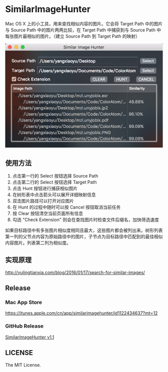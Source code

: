 # SimilarImageHunter

Mac OS X 上的小工具，用来查找相似内容的图片。它会将 Target Path 中的图片与 Source Path 中的图片两两比较，在 Target Path 中捕获到与 Source Path 中每张图片最相似的图片。（建立 Source Path 到 Target Path 的映射）

![](images/01.png)

## 使用方法

1. 点击第一行的 Select 按钮选择 Source Path
2. 点击第二行的 Select 按钮选择 Target Path
3. 点击 Hunt 按钮进行捕获相似图片
4. 在树形表中点击箭头可以展开详细映射信息
5. 双击图片路径可以打开对应图片
6. 在 Hunt 的过程中随时可以按 Cancel 按钮取消当前任务
7. 按 Clear 按钮清空当前页面所有信息
8. 勾选 "Check Extension" 则会在查找图片时检查文件后缀名，加快筛选速度

如果目标路径中有多张图片相似度相同且最大，这些图片都会被列出来。树形列表第一列的父节点内容为原始路径中的图片，子节点为目标路径中匹配到的最佳相似内容图片。列表第二列为相似度。

## 实现原理

http://yulingtianxia.com/blog/2016/01/17/search-for-similar-images/

## Release

### Mac App Store

https://itunes.apple.com/cn/app/similarimagehunter/id1122434637?mt=12

### GitHub Release

[SimilarImageHunter v1.1](https://github.com/yulingtianxia/SimilarImageHunter/releases/tag/v1.1)

## LICENSE

The MIT License.
